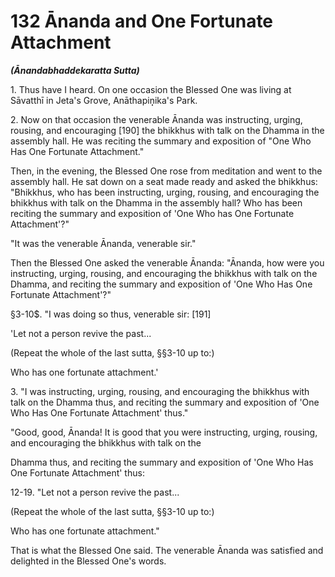 # 132 Ānanda and One Fortunate Attachment
***(Ānandabhaddekaratta Sutta)***

1\. Thus have I heard. On one occasion the Blessed One was living at Sāvatthī in Jeta's Grove, Anāthapiṇ̣̣ika's Park.

2\. Now on that occasion the venerable Ānanda was instructing, urging, rousing, and encouraging [190] the bhikkhus with talk on the Dhamma in the assembly hall. He was reciting the summary and exposition of "One Who Has One Fortunate Attachment."

Then, in the evening, the Blessed One rose from meditation and went to the assembly hall. He sat down on a seat made ready and asked the bhikkhus: "Bhikkhus, who has been instructing, urging, rousing, and encouraging the bhikkhus with talk on the Dhamma in the assembly hall? Who has been reciting the summary and exposition of 'One Who has One Fortunate Attachment'?"

"It was the venerable Ānanda, venerable sir."

Then the Blessed One asked the venerable Ānanda: "Ānanda, how were you instructing, urging, rousing, and encouraging the bhikkhus with talk on the Dhamma, and reciting the summary and exposition of 'One Who Has One Fortunate Attachment'?"

§3-10$. "I was doing so thus, venerable sir: [191]

'Let not a person revive the past...

(Repeat the whole of the last sutta, §§3-10 up to:)

Who has one fortunate attachment.'

3\. "I was instructing, urging, rousing, and encouraging the bhikkhus with talk on the Dhamma thus, and reciting the summary and exposition of 'One Who Has One Fortunate Attachment' thus."

"Good, good, Ānanda! It is good that you were instructing, urging, rousing, and encouraging the bhikkhus with talk on the

Dhamma thus, and reciting the summary and exposition of 'One Who Has One Fortunate Attachment' thus:

12-19. "Let not a person revive the past...

(Repeat the whole of the last sutta, §§3-10 up to:)

Who has one fortunate attachment."

That is what the Blessed One said. The venerable Ānanda was satisfied and delighted in the Blessed One's words.